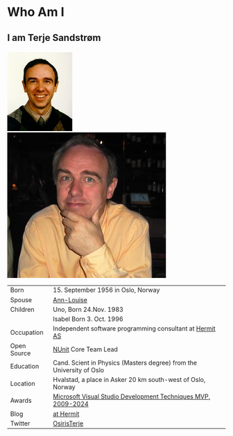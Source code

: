 # Who Am I

## I am Terje Sandstrøm</p>

![Before](ts.jpg)![After](TS2.jpg)



|  |  |
|---|---|
|Born|15. September 1956 in Oslo, Norway|
|Spouse| [Ann-Louise](https://alkymi.net/)|
|Children|Uno,   Born 24.Nov. 1983 |
||Isabel Born 3. Oct. 1996|
|Occupation|Independent software programming consultant at [Hermit AS](https://hermit.no)|
|Open Source|[NUnit](https://nunit.org) Core Team Lead|
|Education|Cand. Scient in Physics (Masters degree) from the University of Oslo|
|Location|Hvalstad, a place in Asker 20 km south-west of Oslo, Norway|
|Awards|[Microsoft Visual Studio Development Techniques MVP, 2009-2024](https://mvp.microsoft.com/en-us/PublicProfile/4025028?fullName=Terje%20%20Sandstr%C3%B8m)|
|Blog|[at Hermit](https://hermit.no)|
|Twitter|[OsirisTerje](https://www.twitter.com/Terje)|



